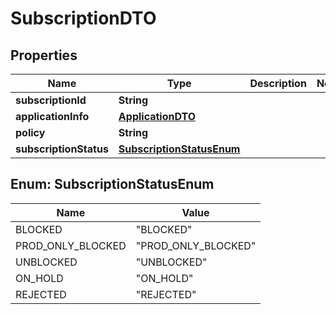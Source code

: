 
# SubscriptionDTO

## Properties
Name | Type | Description | Notes
------------ | ------------- | ------------- | -------------
**subscriptionId** | **String** |  | 
**applicationInfo** | [**ApplicationDTO**](ApplicationDTO.md) |  | 
**policy** | **String** |  | 
**subscriptionStatus** | [**SubscriptionStatusEnum**](#SubscriptionStatusEnum) |  | 


<a name="SubscriptionStatusEnum"></a>
## Enum: SubscriptionStatusEnum
Name | Value
---- | -----
BLOCKED | &quot;BLOCKED&quot;
PROD_ONLY_BLOCKED | &quot;PROD_ONLY_BLOCKED&quot;
UNBLOCKED | &quot;UNBLOCKED&quot;
ON_HOLD | &quot;ON_HOLD&quot;
REJECTED | &quot;REJECTED&quot;



